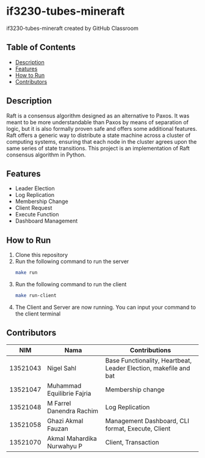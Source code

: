 # if3230-tubes-mineraft
if3230-tubes-mineraft created by GitHub Classroom

## Table of Contents
- [Description](#description)
- [Features](#features)
- [How to Run](#how-to-run)
- [Contributors](#contributors)

## Description
Raft is a consensus algorithm designed as an alternative to Paxos. It was meant to be more understandable than Paxos by means of separation of logic, but it is also formally proven safe and offers some additional features. Raft offers a generic way to distribute a state machine across a cluster of computing systems, ensuring that each node in the cluster agrees upon the same series of state transitions. This project is an implementation of Raft consensus algorithm in Python.

## Features
- Leader Election
- Log Replication
- Membership Change
- Client Request
- Execute Function
- Dashboard Management

## How to Run
1. Clone this repository
2. Run the following command to run the server
    ```bash
    make run
    ```
3. Run the following command to run the client
    ```bash
    make run-client
    ```
4. The Client and Server are now running. You can input your command to the client terminal


## Contributors

| NIM      | Nama                           | Contributions                                                        |
| -------- | ------------------------------ | -------------------------------------------------------------------- |
| 13521043 | Nigel Sahl                     | Base Functionality, Heartbeat, Leader Election, makefile and bat     |
| 13521047 | Muhammad Equilibrie Fajria     | Membership change                                                    |
| 13521048 | M Farrel Danendra Rachim       | Log Replication                                                      |
| 13521058 | Ghazi Akmal Fauzan             | Management Dashboard, CLI format, Execute, Client                    |
| 13521070 | Akmal Mahardika Nurwahyu P     | Client, Transaction                                                  |

